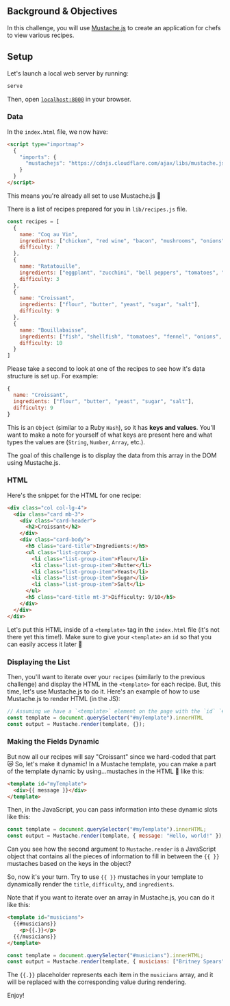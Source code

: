 ## Background & Objectives

In this challenge, you will use [Mustache.js](https://github.com/janl/mustache.js) to create an application for chefs to view various recipes.

## Setup

Let's launch a local web server by running:

```bash
serve
```

Then, open [`localhost:8000`](http://localhost:8000) in your browser.

### Data

In the `index.html` file, we now have:

```html
<script type="importmap">
  {
    "imports": {
      "mustachejs": "https://cdnjs.cloudflare.com/ajax/libs/mustache.js/4.2.0/mustache.min.js"
    }
  }
</script>
```

This means you're already all set to use Mustache.js 👨

There is a list of recipes prepared for you in `lib/recipes.js` file.

```js
const recipes = [
  {
    name: "Coq au Vin",
    ingredients: ["chicken", "red wine", "bacon", "mushrooms", "onions", "garlic"],
    difficulty: 7
  },
  {
    name: "Ratatouille",
    ingredients: ["eggplant", "zucchini", "bell peppers", "tomatoes", "onions", "garlic"],
    difficulty: 3
  },
  {
    name: "Croissant",
    ingredients: ["flour", "butter", "yeast", "sugar", "salt"],
    difficulty: 9
  },
  {
    name: "Bouillabaisse",
    ingredients: ["fish", "shellfish", "tomatoes", "fennel", "onions", "garlic", "saffron"],
    difficulty: 10
  }
]
```

Please take a second to look at one of the recipes to see how it's data structure is set up. For example:

```js
{
  name: "Croissant",
  ingredients: ["flour", "butter", "yeast", "sugar", "salt"],
  difficulty: 9
}
```

This is an `Object` (similar to a Ruby `Hash`), so it has **keys and values**. You'll want to make a note for yourself of what keys are present here and what types the values are (`String`, `Number`, `Array`, etc.).

The goal of this challenge is to display the data from this array in the DOM using Mustache.js.

### HTML

Here's the snippet for the HTML for one recipe:

```html
<div class="col col-lg-4">
  <div class="card mb-3">
    <div class="card-header">
      <h2>Croissant</h2>
    </div>
    <div class="card-body">
      <h5 class="card-title">Ingredients:</h5>
      <ul class="list-group">
        <li class="list-group-item">Flour</li>
        <li class="list-group-item">Butter</li>
        <li class="list-group-item">Yeast</li>
        <li class="list-group-item">Sugar</li>
        <li class="list-group-item">Salt</li>
      </ul>
      <h5 class="card-title mt-3">Difficulty: 9/10</h5>
    </div>
  </div>
</div>
```

Let's put this HTML inside of a `<template>` tag in the `index.html` file (it's not there yet this time!). Make sure to give your `<template>` an `id` so that you can easily access it later 💪

### Displaying the List

Then, you'll want to iterate over your `recipes` (similarly to the previous challenge) and display the HTML in the `<template>` for each recipe. But, this time, let's use Mustache.js to do it. Here's an example of how to use Mustache.js to render HTML (in the JS):

```js
// Assuming we have a `<template>` element on the page with the `id` `#myTemplate`:
const template = document.querySelector("#myTemplate").innerHTML
const output = Mustache.render(template, {});
```

### Making the Fields Dynamic

But now all our recipes will say "Croissant" since we hard-coded that part 😿 So, let's make it dynamic! In a Mustache template, you can make a part of the template dynamic by using...mustaches in the HTML 👨 like this:

```html
<template id="myTemplate">
  <div>{{ message }}</div>
</template>
```

Then, in the JavaScript, you can pass information into these dynamic slots like this:

```js
const template = document.querySelector("#myTemplate").innerHTML;
const output = Mustache.render(template, { message: "Hello, world!" });
```

Can you see how the second argument to `Mustache.render` is a JavaScript object that contains all the pieces of information to fill in between the `{{ }}` mustaches based on the keys in the object?

So, now it's your turn. Try to use `{{ }}` mustaches in your template to dynamically render the `title`, `difficulty`, and `ingredients`.

Note that if you want to iterate over an array in Mustache.js, you can do it like this:

```html
<template id="musicians">
  {{#musicians}}
    <p>{{.}}</p>
  {{/musicians}}
</template>
```

```js
const template = document.querySelector("#musicians").innerHTML;
const output = Mustache.render(template, { musicians: ["Britney Spears", "Christina Aguilera", "Backstreet Boys"] });
```

The `{{.}}` placeholder represents each item in the `musicians` array, and it will be replaced with the corresponding value during rendering.

Enjoy!
